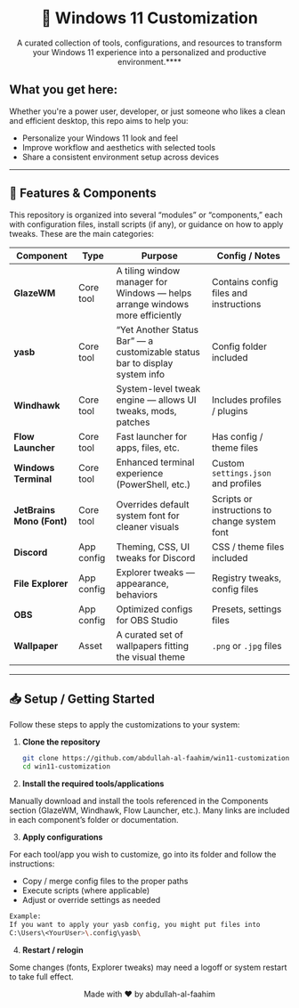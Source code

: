 <div align="center">
    
# 🎨 Windows 11 Customization
A curated collection of tools, configurations, and resources to transform your Windows 11 experience into a personalized and productive environment.****

</div>

## What you get here:
Whether you're a power user, developer, or just someone who likes a clean and efficient desktop, this repo aims to help you:
- Personalize your Windows 11 look and feel  
- Improve workflow and aesthetics with selected tools  
- Share a consistent environment setup across devices

---

## 🚀 Features & Components

This repository is organized into several “modules” or “components,” each with configuration files, install scripts (if any), or guidance on how to apply tweaks. These are the main categories:

| Component | Type | Purpose | Config / Notes |
|---|---|---|---|
| **GlazeWM** | Core tool | A tiling window manager for Windows — helps arrange windows more efficiently | Contains config files and instructions |
| **yasb** | Core tool | “Yet Another Status Bar” — a customizable status bar to display system info | Config folder included |
| **Windhawk** | Core tool | System-level tweak engine — allows UI tweaks, mods, patches | Includes profiles / plugins |
| **Flow Launcher** | Core tool | Fast launcher for apps, files, etc. | Has config / theme files |
| **Windows Terminal** | Core tool | Enhanced terminal experience (PowerShell, etc.) | Custom `settings.json` and profiles |
| **JetBrains Mono (Font)** | Core tool | Overrides default system font for cleaner visuals | Scripts or instructions to change system font |
| **Discord** | App config | Theming, CSS, UI tweaks for Discord | CSS / theme files included |
| **File Explorer** | App config | Explorer tweaks — appearance, behaviors | Registry tweaks, config files |
| **OBS** | App config | Optimized configs for OBS Studio | Presets, settings files |
| **Wallpaper** | Asset | A curated set of wallpapers fitting the visual theme | `.png` or `.jpg` files |

---

## 📥 Setup / Getting Started

Follow these steps to apply the customizations to your system:

1. **Clone the repository**  
   ```bash
   git clone https://github.com/abdullah-al-faahim/win11-customization.git
   cd win11-customization
   ```
2. **Install the required tools/applications**

Manually download and install the tools referenced in the Components section (GlazeWM, Windhawk, Flow Launcher, etc.). Many links are included in each component’s folder or documentation.

3. **Apply configurations**

For each tool/app you wish to customize, go into its folder and follow the instructions:

- Copy / merge config files to the proper paths
- Execute scripts (where applicable)
- Adjust or override settings as needed

```bash
Example:
If you want to apply your yasb config, you might put files into
C:\Users\<YourUser>\.config\yasb\
```

4. **Restart / relogin**

Some changes (fonts, Explorer tweaks) may need a logoff or system restart to take full effect.


<p align="center">
Made with ❤️ by abdullah-al-faahim
</p>
